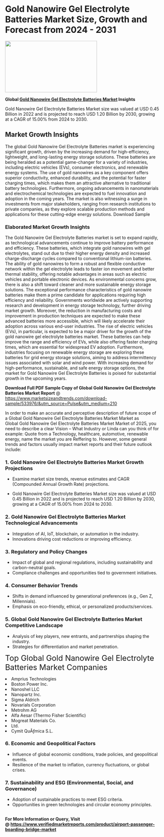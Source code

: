 <H1>Gold Nanowire Gel Electrolyte Batteries Market Size, Growth and Forecast from 2024 - 2031</H1><img class="aligncenter size-medium wp-image-584254" src="https://thirdeyenews.in/wp-content/uploads/2024/09/Global-Market-Research-300x168.jpeg" alt="" width="300" height="168" /><p><strong>Global&nbsp;<a href="https://www.marketsizeandtrends.com/download-sample/533976/&amp;utm_source=Pulse&amp;utm_medium=210">Gold Nanowire Gel Electrolyte Batteries Market</a> Insights</strong></p><p>Gold Nanowire Gel Electrolyte Batteries Market size was valued at USD 0.45 Billion in 2022 and is projected to reach USD 1.20 Billion by 2030, growing at a CAGR of 15.00% from 2024 to 2030.</p><p><h2>Market Growth Insights</h2> The global Gold Nanowire Gel Electrolyte Batteries market is experiencing significant growth, driven by the increasing demand for high-efficiency, lightweight, and long-lasting energy storage solutions. These batteries are being heralded as a potential game-changer for a variety of industries, including electric vehicles (EVs), consumer electronics, and renewable energy systems. The use of gold nanowires as a key component offers superior conductivity, enhanced durability, and the potential for faster charging times, which makes them an attractive alternative to traditional battery technologies. Furthermore, ongoing advancements in nanomaterials and electrochemical technologies are expected to fuel innovation and adoption in the coming years. The market is also witnessing a surge in investments from major stakeholders, ranging from research institutions to private companies, as they explore scalable production methods and applications for these cutting-edge energy solutions. Download Sample <h3>Elaborated Market Growth Insights</h3> The Gold Nanowire Gel Electrolyte Batteries market is set to expand rapidly, as technological advancements continue to improve battery performance and efficiency. These batteries, which integrate gold nanowires with gel electrolytes, stand out due to their higher energy density and increased charge-discharge cycles compared to conventional lithium-ion batteries. The ability of gold nanowires to form a robust and flexible conductive network within the gel electrolyte leads to faster ion movement and better thermal stability, offering notable advantages in areas such as electric vehicles and portable electronic devices. As environmental concerns grow, there is also a shift toward cleaner and more sustainable energy storage solutions. The exceptional performance characteristics of gold nanowire batteries make them a prime candidate for applications requiring high efficiency and reliability. Governments worldwide are actively supporting research and development in energy storage technology, further driving market growth. Moreover, the reduction in manufacturing costs and improvement in production techniques are expected to make these advanced batteries more accessible, which will likely accelerate their adoption across various end-user industries. The rise of electric vehicles (EVs), in particular, is expected to be a major driver for the growth of the gold nanowire gel electrolyte batteries market. These batteries can help improve the range and efficiency of EVs, while also offering faster charging times, which are essential for widespread EV adoption. Furthermore, industries focusing on renewable energy storage are exploring these batteries for grid energy storage solutions, aiming to address intermittency issues associated with solar and wind power. With increasing demand for high-performance, sustainable, and safe energy storage options, the market for Gold Nanowire Gel Electrolyte Batteries is poised for substantial growth in the upcoming years. </p><p><span class=""><strong>Download Full PDF Sample Copy of Global Gold Nanowire Gel Electrolyte Batteries Market Report</strong> @ <a href="https://www.marketsizeandtrends.com/download-sample/533976/&amp;utm_source=Pulse&amp;utm_medium=210" target="_blank">https://www.marketsizeandtrends.com/download-sample/533976/&amp;utm_source=Pulse&amp;utm_medium=210</a></span></p><p>In order to make an accurate and perceptive description of future scope of a Global&nbsp;Gold Nanowire Gel Electrolyte Batteries Market Market as Global&nbsp;Gold Nanowire Gel Electrolyte Batteries Market Market of 2025, you need to describe a clear Vision &ndash; What Industry or Linda can you think of for example: Quote from a Technology, healthcare, automotive, renewable energy, name the market you are Reffering to. However, some general trends and factors usually impact market reports and their future outlook include:</p><h3>1.&nbsp;<strong>Gold Nanowire Gel Electrolyte Batteries Market Growth Projections</strong></h3><ul><li>Examine market size trends, revenue estimates and CAGR (Compounded Annual Growth Rate) projections.</li><li><p>Gold Nanowire Gel Electrolyte Batteries Market size was valued at USD 0.45 Billion in 2022 and is projected to reach USD 1.20 Billion by 2030, growing at a CAGR of 15.00% from 2024 to 2030.</p></li></ul><h3>2.&nbsp;<strong>Gold Nanowire Gel Electrolyte Batteries Market Technological Advancements</strong></h3><ul><li>Integration of AI, IoT, blockchain, or automation in the industry.</li><li>Innovations driving cost reductions or improving efficiency.</li></ul><h3>3.&nbsp;<strong>Regulatory and Policy Changes</strong></h3><ul><li>Impact of global and regional regulations, including sustainability and carbon-neutral goals.</li><li>Compliance challenges and opportunities tied to government initiatives.</li></ul><h3>4.&nbsp;<strong>Consumer Behavior Trends</strong></h3><ul><li>Shifts in demand influenced by generational preferences (e.g., Gen Z, Millennials).</li><li>Emphasis on eco-friendly, ethical, or personalized products/services.</li></ul><h3>5.&nbsp;<strong>Global Gold Nanowire Gel Electrolyte Batteries Market Competitive Landscape</strong></h3><ul><li>Analysis of key players, new entrants, and partnerships shaping the industry.</li><li>Strategies for differentiation and market penetration.</li></ul><p data-pm-slice="1 1 []"><span style="color: inherit; font-family: inherit; font-size: 25px;">Top Global Gold Nanowire Gel Electrolyte Batteries Market Companies</span></p><div class="" data-test-id=""><p><li>Amprius Technologies</li><li> Boston Power Inc.</li><li> Nanoshel LLC</li><li> Nanopartz Inc.</li><li> Sigma Aldrich</li><li> Novarials Corporation</li><li> Metrohm AG</li><li> Alfa Aesar (Thermo Fisher Scientific)</li><li> Mogreat Materials Co.</li><li> Ltd.</li><li> Cymit QuÃƒmica S.L.</li></p></div><h3>6.&nbsp;<strong>Economic and Geopolitical Factors</strong></h3><ul><li>Influence of global economic conditions, trade policies, and geopolitical events.</li><li>Resilience of the market to inflation, currency fluctuations, or global crises.</li></ul><h3>7.&nbsp;<strong>Sustainability and ESG (Environmental, Social, and Governance)</strong></h3><ul><li>Adoption of sustainable practices to meet ESG criteria.</li><li>Opportunities in green technologies and circular economy principles.</li></ul><h2><strong style="font-size: 14px;">For More Information or Query, Visit @&nbsp;</strong><a style="background-color: #ffffff; font-size: 14px;" href="https://www.marketsizeandtrends.com/report/gold-nanowire-gel-electrolyte-batteries-market/" target="_blank">https://www.verifiedmarketreports.com/product/airport-passenger-boarding-bridge-market</a></h2>
